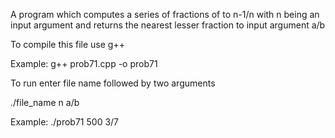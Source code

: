 A program which computes a series of fractions of to n-1/n with n being an input argument
and returns the nearest lesser fraction to input argument a/b

To compile this file use g++

Example: g++ prob71.cpp -o prob71

To run enter file name followed by two arguments

./file_name n a/b

Example: ./prob71 500 3/7
